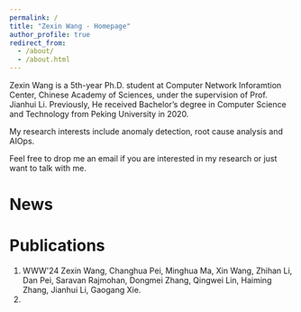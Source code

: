```yaml
---
permalink: /
title: "Zexin Wang - Homepage"
author_profile: true
redirect_from: 
  - /about/
  - /about.html
---
```


Zexin Wang is a 5th-year Ph.D. student at Computer Network Inforamtion Center, Chinese Academy of Sciences, under the supervision of Prof. Jianhui Li. Previously, He received Bachelor’s degree in Computer Science and Technology from Peking University in 2020.

My research interests include anomaly detection, root cause analysis and AIOps.

Feel free to drop me an email if you are interested in my research or just want to talk with me.

News
======


Publications
======
1. WWW'24 Zexin Wang, Changhua Pei, Minghua Ma, Xin Wang, Zhihan Li, Dan Pei, Saravan Rajmohan, Dongmei Zhang, Qingwei Lin, Haiming Zhang, Jianhui Li, Gaogang Xie.
2. 
